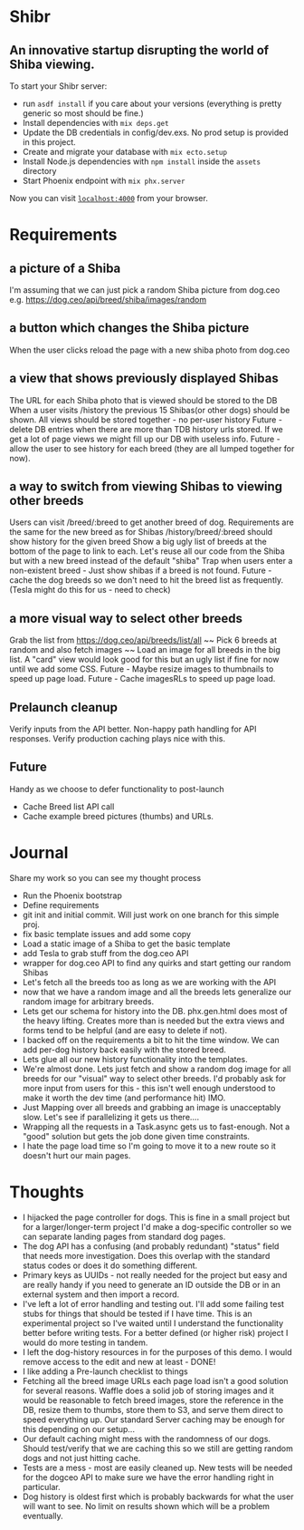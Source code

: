 # Shibr
## An innovative startup disrupting the world of Shiba viewing.
To start your Shibr server:

  * run `asdf install` if you care about your versions (everything is pretty generic so most should be fine.)
  * Install dependencies with `mix deps.get`
  * Update the DB credentials in config/dev.exs. No prod setup is provided in this project.
  * Create and migrate your database with `mix ecto.setup`
  * Install Node.js dependencies with `npm install` inside the `assets` directory
  * Start Phoenix endpoint with `mix phx.server`

Now you can visit [`localhost:4000`](http://localhost:4000) from your browser.

# Requirements

## a picture of a Shiba
I'm assuming that we can just pick a random Shiba picture from dog.ceo
e.g. https://dog.ceo/api/breed/shiba/images/random

## a button which changes the Shiba picture
When the user clicks reload the page with a new shiba photo from dog.ceo

## a view that shows previously displayed Shibas
The URL for each Shiba photo that is viewed should be stored to the DB
When a user visits /history the previous 15 Shibas(or other dogs) should be shown.
All views should be stored together - no per-user history
Future - delete DB entries when there are more than TDB history urls stored. If we get a lot of page views we might fill up our DB with useless info.
Future - allow the user to see history for each breed (they are all lumped together for now).

## a way to switch from viewing Shibas to viewing other breeds

Users can visit /breed/:breed to get another breed of dog.
Requirements are the same for the new breed as for Shibas
/history/breed/:breed should show history for the given breed 
Show a big ugly list of breeds at the bottom of the page to link to each.
Let's reuse all our code from the Shiba but with a new breed instead of the default "shiba"
Trap when users enter a non-existent breed - Just show shibas if a breed is not found.
Future - cache the dog breeds so we don't need to hit the breed list as frequently. (Tesla might do this for us - need to check)

## a more visual way to select other breeds
Grab the list from https://dog.ceo/api/breeds/list/all
~~ Pick 6 breeds at random and also fetch images ~~
Load an image for all breeds in the big list. A "card" view would look good for this but an ugly list if fine for now until we add some CSS.
Future - Maybe resize images to thumbnails to speed up page load.
Future - Cache imagesRLs to speed up page load.

## Prelaunch cleanup
Verify inputs from the API better.
Non-happy path handling for API responses.
Verify production caching plays nice with this. 

## Future
Handy as we choose to defer functionality to post-launch

  * Cache Breed list API call
  * Cache example breed pictures (thumbs) and URLs.

# Journal

Share my work so you can see my thought process

  * Run the Phoenix bootstrap
  * Define requirements
  * git init and initial commit. Will just work on one branch for this simple proj.
  * fix basic template issues and add some copy
  * Load a static image of a Shiba to get the basic template
  * add Tesla to grab stuff from the dog.ceo API
  * wrapper for dog.ceo API to find any quirks and start getting our random Shibas
  * Let's fetch all the breeds too as long as we are working with the API
  * now that we have a random image and all the breeds lets generalize our random image for arbitrary breeds.
  * Lets get our schema for history into the DB. phx.gen.html does most of the heavy lifting. Creates more than is needed but the extra views and forms tend to be helpful (and are easy to delete if not).
  * I backed off on the requirements a bit to hit the time window. We can add per-dog history back easily with the stored breed.
  * Lets glue all our new history functionality into the templates.
  * We're almost done. Lets just fetch and show a random dog image for all breeds for our "visual" way to select other breeds. I'd probably ask for more input from users for this - this isn't well enough understood to make it worth the dev time (and performance hit) IMO.
  * Just Mapping over all breeds and grabbing an image is unacceptably slow. Let's see if parallelizing it gets us there....
  * Wrapping all the requests in a Task.async gets us to fast-enough. Not a "good" solution but gets the job done given time constraints.
  * I hate the page load time so I'm going to move it to a new route so it doesn't hurt our main pages.

# Thoughts

  * I hijacked the page controller for dogs. This is fine in a small project but for a larger/longer-term project I'd make a dog-specific controller so we can separate landing pages from standard dog pages.
  * The dog API has a confusing (and probably redundant) "status" field that needs more investigation. Does this overlap with the standard status codes or does it do something different.
  * Primary keys as UUIDs - not really needed for the project but easy and are really handy if you need to generate an ID outside the DB or in an external system and then import a record.
  * I've left a lot of error handling and testing out. I'll add some failing test stubs for things that should be tested if I have time. This is an experimental project so I've waited until I understand the functionality better before writing tests. For a better defined (or higher risk) project I would do more testing in tandem.
  * I left the dog-history resources in for the purposes of this demo. I would remove access to the edit and new at least - DONE!
  * I like adding a Pre-launch checklist to things
  * Fetching all the breed image URLs each page load isn't a good solution for several reasons. Waffle does a solid job of storing images and it would be reasonable to fetch breed images, store the reference in the DB, resize them to thumbs, store them to S3, and serve them direct to speed everything up. Our standard Server caching may be enough for this depending on our setup...
  * Our default caching might mess with the randomness of our dogs. Should test/verify that we are caching this so we still are getting random dogs and not just hitting cache.
  * Tests are a mess - most are easily cleaned up. New tests will be needed for the dogceo API to make sure we have the error handling right in particular.
  * Dog history is oldest first which is probably backwards for what the user will want to see. No limit on results shown which will be a problem eventually. 

